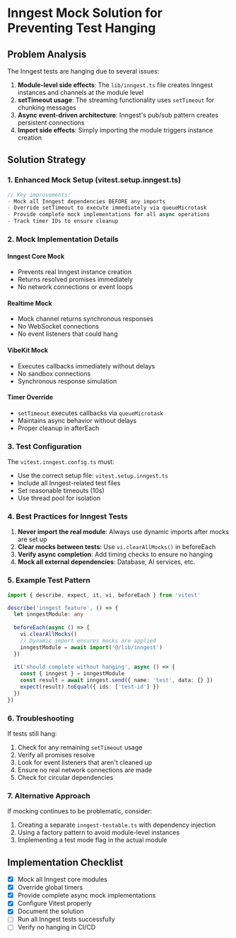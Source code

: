 # Inngest Mock Solution for Preventing Test Hanging

## Problem Analysis

The Inngest tests are hanging due to several issues:

1. **Module-level side effects**: The `lib/inngest.ts` file creates Inngest instances and channels at the module level
2. **setTimeout usage**: The streaming functionality uses `setTimeout` for chunking messages
3. **Async event-driven architecture**: Inngest's pub/sub pattern creates persistent connections
4. **Import side effects**: Simply importing the module triggers instance creation

## Solution Strategy

### 1. Enhanced Mock Setup (vitest.setup.inngest.ts)

```typescript
// Key improvements:
- Mock all Inngest dependencies BEFORE any imports
- Override setTimeout to execute immediately via queueMicrotask
- Provide complete mock implementations for all async operations
- Track timer IDs to ensure cleanup
```

### 2. Mock Implementation Details

#### Inngest Core Mock
- Prevents real Inngest instance creation
- Returns resolved promises immediately
- No network connections or event loops

#### Realtime Mock
- Mock channel returns synchronous responses
- No WebSocket connections
- No event listeners that could hang

#### VibeKit Mock
- Executes callbacks immediately without delays
- No sandbox connections
- Synchronous response simulation

#### Timer Override
- `setTimeout` executes callbacks via `queueMicrotask`
- Maintains async behavior without delays
- Proper cleanup in afterEach

### 3. Test Configuration

The `vitest.inngest.config.ts` must:
- Use the correct setup file: `vitest.setup.inngest.ts`
- Include all Inngest-related test files
- Set reasonable timeouts (10s)
- Use thread pool for isolation

### 4. Best Practices for Inngest Tests

1. **Never import the real module**: Always use dynamic imports after mocks are set up
2. **Clear mocks between tests**: Use `vi.clearAllMocks()` in beforeEach
3. **Verify async completion**: Add timing checks to ensure no hanging
4. **Mock all external dependencies**: Database, AI services, etc.

### 5. Example Test Pattern

```typescript
import { describe, expect, it, vi, beforeEach } from 'vitest'

describe('inngest feature', () => {
  let inngestModule: any
  
  beforeEach(async () => {
    vi.clearAllMocks()
    // Dynamic import ensures mocks are applied
    inngestModule = await import('@/lib/inngest')
  })
  
  it('should complete without hanging', async () => {
    const { inngest } = inngestModule
    const result = await inngest.send({ name: 'test', data: {} })
    expect(result).toEqual({ ids: ['test-id'] })
  })
})
```

### 6. Troubleshooting

If tests still hang:
1. Check for any remaining `setTimeout` usage
2. Verify all promises resolve
3. Look for event listeners that aren't cleaned up
4. Ensure no real network connections are made
5. Check for circular dependencies

### 7. Alternative Approach

If mocking continues to be problematic, consider:
1. Creating a separate `inngest-testable.ts` with dependency injection
2. Using a factory pattern to avoid module-level instances
3. Implementing a test mode flag in the actual module

## Implementation Checklist

- [x] Mock all Inngest core modules
- [x] Override global timers
- [x] Provide complete async mock implementations
- [x] Configure Vitest properly
- [x] Document the solution
- [ ] Run all Inngest tests successfully
- [ ] Verify no hanging in CI/CD